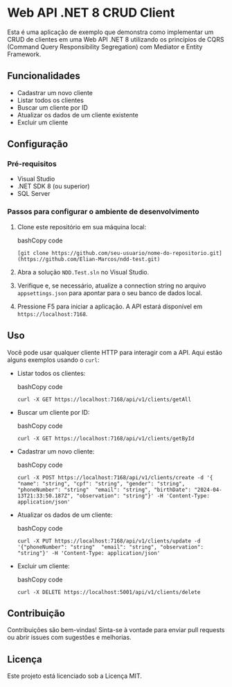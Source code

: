 Web API .NET 8 CRUD Client
==========================

Esta é uma aplicação de exemplo que demonstra como implementar um CRUD de clientes em uma Web API .NET 8 utilizando os princípios de CQRS (Command Query Responsibility Segregation) com Mediator e Entity Framework.

Funcionalidades
---------------

*   Cadastrar um novo cliente
*   Listar todos os clientes
*   Buscar um cliente por ID
*   Atualizar os dados de um cliente existente
*   Excluir um cliente

Configuração
------------

### Pré-requisitos

*   Visual Studio
*   .NET SDK 8 (ou superior)
*   SQL Server

### Passos para configurar o ambiente de desenvolvimento

1.  Clone este repositório em sua máquina local:
    
    bashCopy code
    
    `[git clone https://github.com/seu-usuario/nome-do-repositorio.git](https://github.com/Elian-Marcos/ndd-test.git)`
    
2.  Abra a solução `NDD.Test.sln` no Visual Studio.
    
3.  Verifique e, se necessário, atualize a connection string no arquivo `appsettings.json` para apontar para o seu banco de dados local.
 
4.  Pressione F5 para iniciar a aplicação. A API estará disponível em `https://localhost:7168`.
    
Uso
---

Você pode usar qualquer cliente HTTP para interagir com a API. Aqui estão alguns exemplos usando o `curl`:

*   Listar todos os clientes:
    
    bashCopy code
    
    `curl -X GET https://localhost:7168/api/v1/clients/getAll`
    
*   Buscar um cliente por ID:
    
    bashCopy code
    
    `curl -X GET https://localhost:7168/api/v1/clients/getById`
    
*   Cadastrar um novo cliente:
    
    bashCopy code
    
    `curl -X POST https://localhost:7168/api/v1/clients/create -d '{ "name": "string", "cpf": "string", "gender": "string", "phoneNumber": "string"  "email": "string", "birthDate": "2024-04-13T21:33:50.187Z", "observation": "string"}' -H 'Content-Type: application/json'`
    
*   Atualizar os dados de um cliente:
    
    bashCopy code
    
    `curl -X PUT https://localhost:7168/api/v1/clients/update -d '{"phoneNumber": "string"  "email": "string", "observation": "string"}' -H 'Content-Type: application/json'`
    
*   Excluir um cliente:
    
    bashCopy code
    
    `curl -X DELETE https://localhost:5001/api/v1/clients/delete`
    

Contribuição
------------

Contribuições são bem-vindas! Sinta-se à vontade para enviar pull requests ou abrir issues com sugestões e melhorias.

Licença
-------

Este projeto está licenciado sob a Licença MIT.
